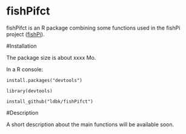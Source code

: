 fishPifct
=====

fishPifct is an R package combining some functions used in the fishPi project
([fishPi](<http://fishPi/link/>)).

#Installation

The package size is about xxxx Mo.

In a R console:

`install.packages("devtools")`

`library(devtools)`

`install_github("ldbk/fishPifct")`

#Description

A short description about the main functions will be available soon.


